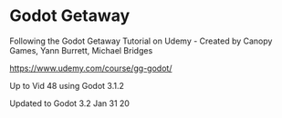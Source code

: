 # Godot Getaway
Following the Godot Getaway Tutorial on Udemy - Created by Canopy Games, Yann Burrett, Michael Bridges

https://www.udemy.com/course/gg-godot/

Up to Vid 48 using Godot 3.1.2

Updated to Godot 3.2 Jan 31 20
